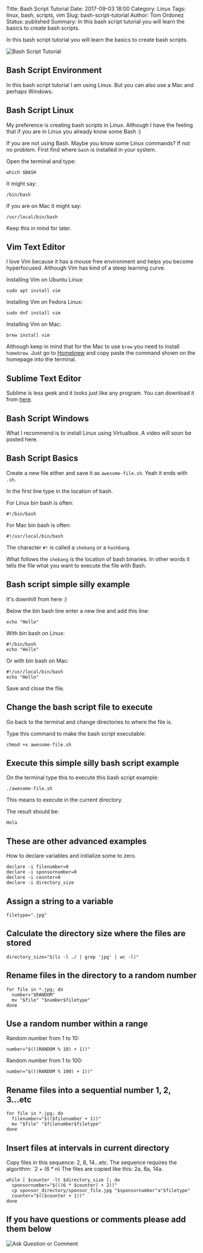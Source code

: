 Title: Bash Script Tutorial
Date: 2017-09-03 18:00
Category: Linux
Tags: linux, bash, scripts, vim
Slug: bash-script-tutorial
Author: Tom Ordonez
Status: published
Summary: In this bash script tutorial you will learn the basics to create bash scripts.

In this bash script tutorial you will learn the basics to create bash scripts.

![Bash Script Tutorial]({static}/images/bash-script-tutorial.jpg)

## Bash Script Environment

In this bash script tutorial I am using Linux. But you can also use a Mac and perhaps Windows.

## Bash Script Linux

My preference is creating bash scripts in Linux. Although I have the feeling that if you are in Linux you already know some Bash :)

If you are not using Bash. Maybe you know some Linux commands? If not no problem. First find where `bash` is installed in your system.

Open the terminal and type:

    which $BASH

It might say:

    /bin/bash

If you are on Mac it might say:

    /usr/local/bin/bash

Keep this in mind for later.

## Vim Text Editor

I love Vim because it has a mouse free environment and helps you become hyperfocused. Although Vim has kind of a steep learning curve.

Installing Vim on Ubuntu Linux:

    sudo apt install vim

Installing Vim on Fedora Linux:

    sudo dnf install vim

Installing Vim on Mac:

    brew install vim

Although keep in mind that for the Mac to use `brew` you need to install `homebrew`. Just go to <a href="https://brew.sh" target="_blank">Homebrew</a> and copy paste the command shown on the homepage into the terminal.

## Sublime Text Editor

Sublime is less geek and it looks just like any program. You can download it from <a href="https://www.sublimetext.com/3" target="_blank">here</a>.

## Bash Script Windows

What I recommend is to install Linux using Virtualbox. A video will soon be posted here.

## Bash Script Basics

Create a new file either and save it as `awesome-file.sh`. Yeah it ends with `.sh`.

In the first line type in the location of bash.

For Linux bin bash is often:

    #!/bin/bash

For Mac bin bash is often:

    #!/usr/local/bin/bash

The character `#!` is called a `shebang` or a `hashbang`.

What follows the `shebang` is the location of bash binaries. In other words it tells the file what you want to execute the file with Bash.

## Bash script simple silly example

It's downhill from here :)

Below the bin bash line enter a new line and add this line:

    echo "Hello"

With bin bash on Linux:

    #!/bin/bash
    echo "Hello"

Or with bin bash on Mac:

    #!/usr/local/bin/bash
    echo "Hello"

Save and close the file.

## Change the bash script file to execute

Go back to the terminal and change directories to where the file is.

Type this command to make the bash script executable:

    chmod +x awesome-file.sh

## Execute this simple silly bash script example

On the terminal type this to execute this bash script example:

    ./awesome-file.sh

This means to execute in the current directory.

The result should be:

    Hola

## These are other advanced examples

How to declare variables and initialize some to zero.

    declare -i filenumber=0
    declare -i sponsornumber=0
    declare -i counter=0
    declare -i directory_size

## Assign a string to a variable

    filetype=".jpg"

## Calculate the directory size where the files are stored

    directory_size="$(ls -l ./ | grep 'jpg' | wc -l)"

## Rename files in the directory to a random number

    for file in *.jpg; do
      number="$RANDOM"
      mv "$file" "$number$filetype"
    done

## Use a random number within a range

Random number from 1 to 10:

    number="$(((RANDOM % 10) + 1))"

Random number from 1 to 100:

    number="$(((RANDOM % 100) + 1))"

## Rename files into a sequential number 1, 2, 3...etc

    for file in *.jpg; do
      filenumber="$(($filenumber + 1))"
      mv "$file" "$filenumber$filetype"
    done

## Insert files at intervals in current directory

Copy files in this sequence: 2, 8, 14...etc.
The sequence requires the algorithm: `2 + (6 * n)
The files are copied like this: 2a, 8a, 14a.

    while [ $counter -lt $directory_size ]; do
      sponsornumber="$(((6 * $counter) + 2))"
      cp sponsor_directory/sponsor_file.jpg "$sponsornumber"a"$filetype"
      counter="$(($counter + 1))"
    done

## If you have questions or comments please add them below

![Ask Question or Comment]({static}/images/tomordonez-ask-question-comment.gif)
